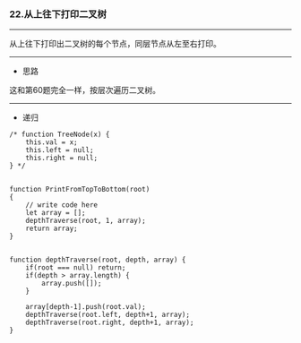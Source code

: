 ### 22.从上往下打印二叉树

---

从上往下打印出二叉树的每个节点，同层节点从左至右打印。

---

* 思路

这和第60题完全一样，按层次遍历二叉树。

---

* 递归

``` JS
/* function TreeNode(x) {
    this.val = x;
    this.left = null;
    this.right = null;
} */


function PrintFromTopToBottom(root)
{
    // write code here
    let array = [];
    depthTraverse(root, 1, array);
    return array;
}


function depthTraverse(root, depth, array) {
    if(root === null) return;
    if(depth > array.length) {
        array.push([]);
    }
    
    array[depth-1].push(root.val);
    depthTraverse(root.left, depth+1, array);
    depthTraverse(root.right, depth+1, array);
}
```
